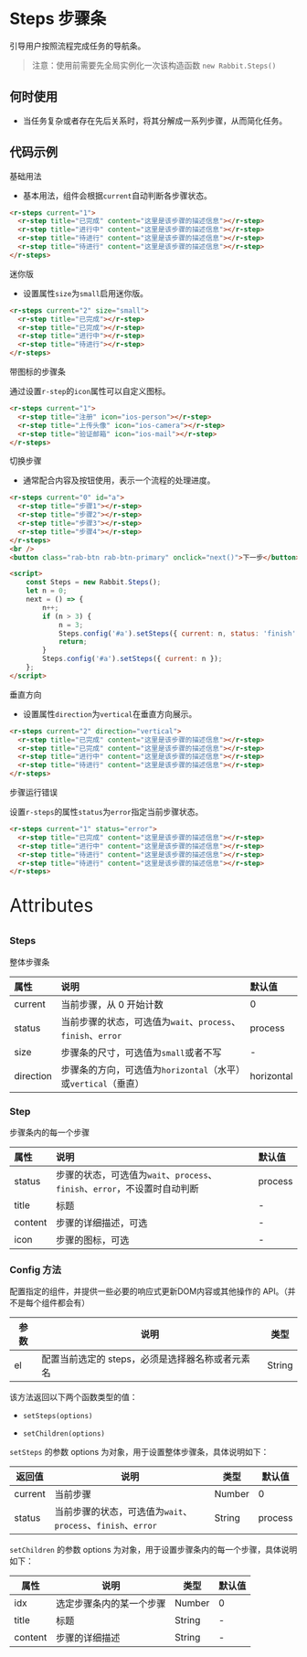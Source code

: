 # Steps 步骤条

引导用户按照流程完成任务的导航条。

> 注意：使用前需要先全局实例化一次该构造函数  `new Rabbit.Steps()`

## 何时使用

- 当任务复杂或者存在先后关系时，将其分解成一系列步骤，从而简化任务。

## 代码示例

基础用法

- 基本用法，组件会根据`current`自动判断各步骤状态。

```html
<r-steps current="1">
  <r-step title="已完成" content="这里是该步骤的描述信息"></r-step>
  <r-step title="进行中" content="这里是该步骤的描述信息"></r-step>
  <r-step title="待进行" content="这里是该步骤的描述信息"></r-step>
  <r-step title="待进行" content="这里是该步骤的描述信息"></r-step>
</r-steps>
```

迷你版

- 设置属性`size`为`small`启用迷你版。

```html
<r-steps current="2" size="small">
  <r-step title="已完成"></r-step>
  <r-step title="已完成"></r-step>
  <r-step title="进行中"></r-step>
  <r-step title="待进行"></r-step>
</r-steps>
```

带图标的步骤条

通过设置`r-step`的`icon`属性可以自定义图标。

```html
<r-steps current="1">
  <r-step title="注册" icon="ios-person"></r-step>
  <r-step title="上传头像" icon="ios-camera"></r-step>
  <r-step title="验证邮箱" icon="ios-mail"></r-step>
</r-steps>
```

切换步骤

- 通常配合内容及按钮使用，表示一个流程的处理进度。

```html
<r-steps current="0" id="a">
  <r-step title="步骤1"></r-step>
  <r-step title="步骤2"></r-step>
  <r-step title="步骤3"></r-step>
  <r-step title="步骤4"></r-step>
</r-steps>
<br />
<button class="rab-btn rab-btn-primary" onclick="next()">下一步</button>

<script>
	const Steps = new Rabbit.Steps();
    let n = 0;
    next = () => {
        n++;
        if (n > 3) {
            n = 3;
            Steps.config('#a').setSteps({ current: n, status: 'finish' });
            return;
        }
        Steps.config('#a').setSteps({ current: n });
    };
</script>
```

垂直方向

- 设置属性`direction`为`vertical`在垂直方向展示。

```html
<r-steps current="2" direction="vertical">
  <r-step title="已完成" content="这里是该步骤的描述信息"></r-step>
  <r-step title="已完成" content="这里是该步骤的描述信息"></r-step>
  <r-step title="进行中" content="这里是该步骤的描述信息"></r-step>
  <r-step title="待进行" content="这里是该步骤的描述信息"></r-step>
</r-steps>
```

步骤运行错误

设置`r-steps`的属性`status`为`error`指定当前步骤状态。

```html
<r-steps current="1" status="error">
  <r-step title="已完成" content="这里是该步骤的描述信息"></r-step>
  <r-step title="进行中" content="这里是该步骤的描述信息"></r-step>
  <r-step title="待进行" content="这里是该步骤的描述信息"></r-step>
  <r-step title="待进行" content="这里是该步骤的描述信息"></r-step>
</r-steps>
```

<p style="font-size: 32px">Attributes</p>

### Steps

整体步骤条

| 属性      | 说明                                                         | 默认值     |
| :-------- | :----------------------------------------------------------- | :--------- |
| current   | 当前步骤，从 0 开始计数                                      | 0          |
| status    | 当前步骤的状态，可选值为`wait`、`process`、`finish`、`error` | process    |
| size      | 步骤条的尺寸，可选值为`small`或者不写                        | -          |
| direction | 步骤条的方向，可选值为`horizontal`（水平）或`vertical`（垂直） | horizontal |

### Step

步骤条内的每一个步骤

| 属性    | 说明                                                         | 默认值  |
| :------ | :----------------------------------------------------------- | :------ |
| status  | 步骤的状态，可选值为`wait`、`process`、`finish`、`error`，不设置时自动判断 | process |
| title   | 标题                                                         | -       |
| content | 步骤的详细描述，可选                                         | -       |
| icon    | 步骤的图标，可选                                             | -       |

### Config  方法

配置指定的组件，并提供一些必要的响应式更新DOM内容或其他操作的 API。（并不是每个组件都会有）

| 参数 | 说明                                             | 类型   |
| ---- | ------------------------------------------------ | ------ |
| el   | 配置当前选定的 steps，必须是选择器名称或者元素名 | String |

该方法返回以下两个函数类型的值：

- `setSteps(options)`

- `setChildren(options)`

`setSteps` 的参数 options 为对象，用于设置整体步骤条，具体说明如下：

| 返回值  | 说明                                                         | 类型   | 默认值  |
| ------- | ------------------------------------------------------------ | ------ | ------- |
| current | 当前步骤                                                     | Number | 0       |
| status  | 当前步骤的状态，可选值为`wait`、`process`、`finish`、`error` | String | process |

`setChildren` 的参数 options 为对象，用于设置步骤条内的每一个步骤，具体说明如下：

| 属性    | 说明                     | 类型   | 默认值 |
| ------- | ------------------------ | ------ | ------ |
| idx     | 选定步骤条内的某一个步骤 | Number | 0      |
| title   | 标题                     | String | -      |
| content | 步骤的详细描述           | String | -      |